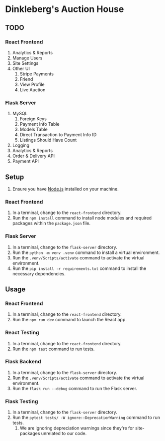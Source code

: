 # Dinkleberg's Auction House

## TODO

### React Frontend

1. Analytics & Reports
2. Manage Users
3. Site Settings
4. Other UI
    1. Stripe Payments
    2. Friend
    3. View Profile
    4. Live Auction

### Flask Server

1. MySQL
    1. Foreign Keys
    2. Payment Info Table
    3. Models Table
    4. Direct Transaction to Payment Info ID
    5. Listings Should Have Count
2. Logging
3. Analytics & Reports
4. Order & Delivery API
5. Payment API

## Setup

1. Ensure you have [Node.js](https://nodejs.org/en/download) installed on your machine.

### React Frontend

1. In a terminal, change to the `react-frontend` directory.
2. Run the `npm install` command to install node modules and required packages within the `package.json` file.

### Flask Server

1. In a terminal, change to the `flask-server` directory.
2. Run the `python -m venv .venv` command to install a virtual environment.
3. Run the `.venv/Scripts/activate` command to activate the virtual environment.
4. Run the `pip install -r requirements.txt` command to install the necessary dependencies.

## Usage

### React Frontend

1. In a terminal, change to the `react-frontend` directory.
2. Run the `npm run dev` command to launch the React app.

### React Testing

1. In a terminal, change to the `react-frontend` directory.
2. Run the `npm test` command to run tests.

### Flask Backend

1. In a terminal, change to the `flask-server` directory.
2. Run the `.venv/Scripts/activate` command to activate the virtual environment.
3. Run the `flask run --debug` command to run the Flask server.

### Flask Testing

1. In a terminal, change to the `flask-server` directory.
2. Run the `pytest tests/ -W ignore::DeprecationWarning` command to run tests.
    1. We are ignoring depreciation warnings since they're for site-packages unrelated to our code.
